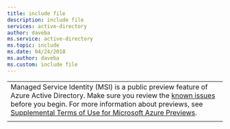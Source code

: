 ```yaml
---
title: include file
description: include file
services: active-directory
author: daveba
ms.service: active-directory
ms.topic: include
ms.date: 04/24/2018
ms.author: daveba
ms.custom: include file
---
```


|  |
|--|
|Managed Service Identity (MSI) is a public preview feature of Azure Active Directory. Make sure you review the [known issues](/azure/active-directory/managed-service-identity/known-issues) before you begin. For more information about previews, see  [Supplemental Terms of Use for Microsoft Azure Previews](https://azure.microsoft.com/support/legal/preview-supplemental-terms/).|
|  |